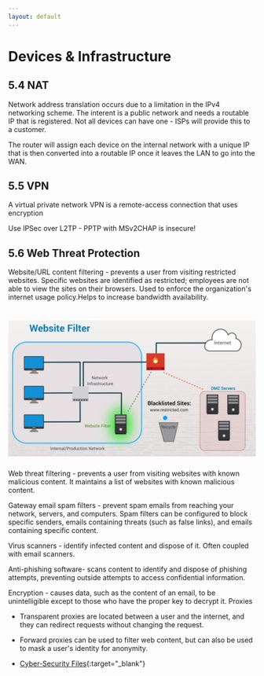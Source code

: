 ```yaml
---
layout: default
---
```


# Devices & Infrastructure

## 5.4 NAT

Network address translation occurs due to a limitation in the IPv4 networking scheme. The interent is a public network and needs a routable IP that is registered. Not all devices can have one - ISPs will provide this to a customer.

The router will assign each device on the internal network with a unique IP that is then converted into a routable IP once it leaves the LAN to go into the WAN.

## 5.5 VPN
A virtual private network VPN is a remote-access connection that uses encryption

Use IPSec over L2TP - PPTP with MSv2CHAP is insecure!

## 5.6 Web Threat Protection

Website/URL content filtering - prevents a user from visiting restricted websites. Specific websites are identified as restricted; employees are not able to view the sites on their browsers. Used to enforce the organization's internet usage policy.Helps to increase bandwidth availability.

![Web filter](./images/web-filter.png)
===
Web threat filtering - prevents a user from visiting websites with known malicious content. It maintains a list of websites with known malicious content.

Gateway email spam filters - prevent spam emails from reaching your network, servers, and computers. Spam filters can be configured to block specific senders, emails containing threats (such as false links), and emails containing specific content.

Virus scanners - identify infected content and dispose of it. Often coupled with email scanners.

Anti-phishing software- scans content to identify and dispose of phishing attempts, preventing outside attempts to access confidential information.

Encryption - causes data, such as the content of an email, to be unintelligible except to those who have the proper key to decrypt it.
Proxies	
- Transparent proxies are located between a user and the internet, and they can redirect requests without changing the request.
- Forward proxies can be used to filter web content, but can also be used to mask a user's identity for anonymity.



- [Cyber-Security Files](https://github.com/mrteasdale-cs/mrteasdale-cs.github.io/tree/d103ce5b0975c6c9305582da1397c7e0ebe45c07/programming/cyber-security){:target="_blank"}